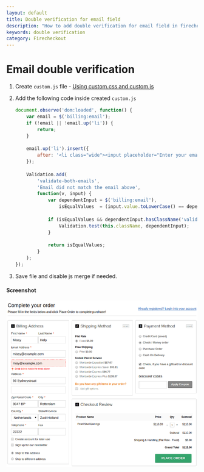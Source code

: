 ```yaml
---
layout: default
title: Double verification for email field
description: "How to add double verification for email field in firecheckout"
keywords: double verification
category: Firecheckout
---
```


# Email double verification

 1. Create `custom.js` file - [Using custom.css and custom.js][custom_js]
 2. Add the following code inside created `custom.js`

    ```js
    document.observe('dom:loaded', function() {
        var email = $('billing:email');
        if (!email || !email.up('li')) {
            return;
        }

        email.up('li').insert({
            after: '<li class="wide"><input placeholder="Enter your email again please" class="input-text required-entry validate-both-emails" type="text"></li>'
        });

        Validation.add(
            'validate-both-emails',
            'Email did not match the email above',
            function(v, input) {
                var dependentInput = $('billing:email'),
                    isEqualValues  = (input.value.toLowerCase() == dependentInput.value.toLowerCase());

                if (isEqualValues && dependentInput.hasClassName('validation-failed')) {
                    Validation.test(this.className, dependentInput);
                }

                return isEqualValues;
            }
        );
    });
    ```

 3. Save file and disable js merge if needed.

#### Screenshot

![Email double verification in action](/images/m1/firecheckout/email-double-verification/validation-failed.png)

[custom_js]: /m1/extensions/firecheckout/using-customcss-and-customjs/#add-custom-javascript-at-firecheckout-page "How to use custom.js file"
